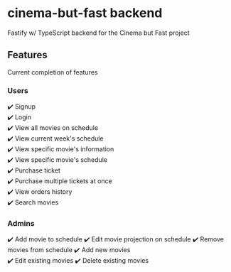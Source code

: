 # cinema-but-fast backend

Fastify w/ TypeScript backend for the Cinema but Fast project

## Features

Current completion of features

### Users

✔️ Signup  
✔️ Login  
✔️ View all movies on schedule  
✔️ View current week's schedule  
✔️ View specific movie's information  
✔️ View specific movie's schedule  
✔️ Purchase ticket  
✔️ Purchase multiple tickets at once  
✔️ View orders history  
✔️ Search movies

### Admins

✔️ Add movie to schedule
✔️ Edit movie projection on schedule
✔️ Remove movies from schedule
✔️ Add new movies  
✔️ Edit existing movies
✔️ Delete existing movies
